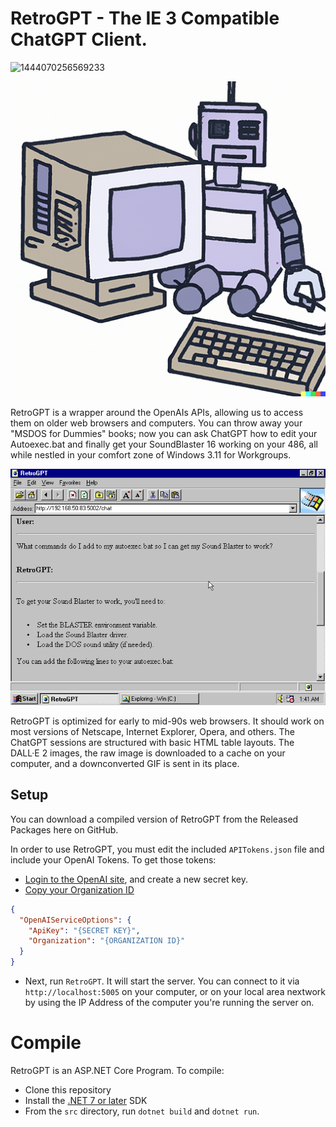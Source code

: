 # RetroGPT - The IE 3 Compatible ChatGPT Client.

![1444070256569233](https://user-images.githubusercontent.com/898335/167266846-1ad2648f-91c1-4a04-a18d-6dd4d6c7d21c.gif)

![logo](images/retrogpt-logo.png)

RetroGPT is a wrapper around the OpenAIs APIs, allowing us to access them on older web browsers and computers. You can throw away your "MSDOS for Dummies" books; now you can ask ChatGPT how to edit your Autoexec.bat and finally get your SoundBlaster 16 working on your 486, all while nestled in your comfort zone of Windows 3.11 for Workgroups.

![logo](images/1.png)

RetroGPT is optimized for early to mid-90s web browsers. It should work on most versions of Netscape, Internet Explorer, Opera, and others. The ChatGPT sessions are structured with basic HTML table layouts. The DALL·E 2 images, the raw image is downloaded to a cache on your computer, and a downconverted GIF is sent in its place.

## Setup

You can download a compiled version of RetroGPT from the Released Packages here on GitHub.

In order to use RetroGPT, you must edit the included `APITokens.json` file and include your OpenAI Tokens. To get those tokens:

- [Login to the OpenAI site](https://platform.openai.com/account/api-keys), and create a new secret key.
- [Copy your Organization ID](https://platform.openai.com/account/org-settings)

```json
{
  "OpenAIServiceOptions": {
    "ApiKey": "{SECRET KEY}",
    "Organization": "{ORGANIZATION ID}"
  }
}
```

- Next, run `RetroGPT`. It will start the server. You can connect to it via `http://localhost:5005` on your computer, or on your local area nextwork by using the IP Address of the computer you're running the server on.

# Compile

RetroGPT is an ASP.NET Core Program. To compile:

- Clone this repository
- Install the [.NET 7 or later](https://dotnet.microsoft.com/en-us/download/dotnet) SDK
- From the `src` directory, run `dotnet build` and `dotnet run`.
